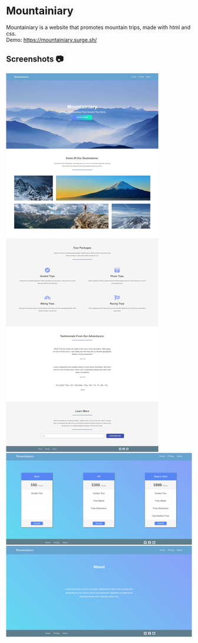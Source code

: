 # Mountainiary
Mountainiary is a website that promotes mountain trips, made with html and css.  
Demo: https://mountainiary.surge.sh/  

## Screenshots :camera:  
![Home](https://github.com/Hichem-Chabou/Mountainiary/blob/master/img/Mountainiary-full.jpg)  
![Pricing](https://github.com/Hichem-Chabou/Mountainiary/blob/master/img/Mountainiary-pricing.png)  
![About](https://github.com/Hichem-Chabou/Mountainiary/blob/master/img/Mountainiary-about.png)

